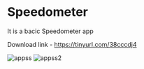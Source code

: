 # Speedometer


It is a bacic Speedometer app

Download link - https://tinyurl.com/38cccdj4

![appss](https://github.com/akash70629/Speedometer/assets/76689571/370cc655-8f7c-40cd-8e8f-ce0f7205fe0d)
![appss2](https://github.com/akash70629/Speedometer/assets/76689571/14c80b45-f1d4-410d-acde-5718b736ef7c)
